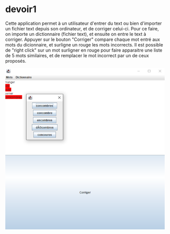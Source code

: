 # devoir1

Cette application permet à un utilisateur d'entrer du text ou bien d'importer un fichier text depuis son ordinateur, et de corriger celui-ci. Pour ce faire, on importe un dictionnaire (fichier text), et ensuite on entre le text à corriger. Appuyer sur le bouton "Corriger" compare chaque mot entré aux mots du dicionnaire, et surligne un rouge les mots incorrects. Il est possible de "right click" sur un mot surligner en rouge pour faire apparaitre une liste de 5 mots similaires, et de remplacer le mot incorrect par un de ceux proposés.

![](https://github.com/jerome8575/wordCorrectorIFT1025/blob/fd835c6e1ee6e7bfbf67ae9b055ce3ac7c4a91b2/Screenshot%202021-12-01%20203331.png)

